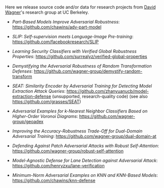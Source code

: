Here we release source code and/or data for research projects from [David Wagner](https://people.eecs.berkeley.edu/~daw/)'s research group at UC Berkeley.

- *Part-Based Models Improve Adversarial Robustness*: https://github.com/chawins/adv-part-model

- *SLIP: Self-supervision meets Language-Image Pre-training*: https://github.com/facebookresearch/SLIP

- *Learning Security Classifiers with Verified Global Robustness Properties*: https://github.com/surrealyz/verified-global-properties

- *Demystifying the Adversarial Robustness of Random Transformation Defenses*: https://github.com/wagner-group/demystify-random-transform

- *SEAT: Similarity Encoder by Adversarial Training for Detecting Model Extraction Attack Queries*: https://github.com/zhanyuanucb/model-extraction-defense (unsupported, research-quality code) (see also https://github.com/grasses/SEAT)

- *Adversarial Examples for k-Nearest Neighbor Classifiers Based on Higher-Order Voronoi Diagrams*: https://github.com/wagner-group/geoadex

- *Improving the Accuracy-Robustness Trade-Off for Dual-Domain Adversarial Training*: https://github.com/wagner-group/dual-domain-at

- *Defending Against Patch Adversarial Attacks with Robust Self-Attention*: https://github.com/wagner-group/robust-self-attention

- *Model-Agnostic Defense for Lane Detection against Adversarial Attack*: https://github.com/henryzxu/lane-verification

- *Minimum-Norm Adversarial Examples on KNN and KNN-Based Models*: https://github.com/chawins/knn-defense
